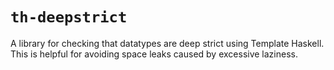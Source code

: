 # `th-deepstrict`

A library for checking that datatypes are deep strict using Template Haskell.
This is helpful for avoiding space leaks caused by excessive laziness.
